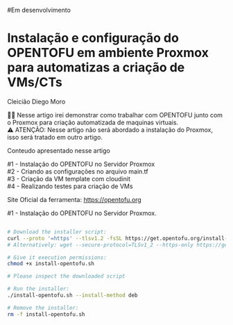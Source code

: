 #Em desenvolvimento

# Instalação e configuração do OPENTOFU em ambiente Proxmox para automatizas a criação de VMs/CTs


Cleicião Diego Moro<br>



 🤩🤩
Nesse artigo irei demonstrar como trabalhar com OPENTOFU junto com o  Proxmox para criação automatizada de maquinas virtuais.<br>
⚠️ ATENÇÃO: Nesse artigo não será abordado a instalação do Proxmox, isso será tratado em outro artigo.

Conteudo apresentado nesse artigo

#1 - Instalação do OPENTOFU no Servidor Proxmox<br>
#2 - Criando as configurações no arquivo main.tf<br> 
#3 - Criação da VM template com cloudinit<br>
#4 - Realizando testes para criação de VMs



Site Oficial da ferramenta: https://opentofu.org<br>



#1 - Instalação do OPENTOFU no Servidor Proxmox.<br>

```bash

# Download the installer script:
curl --proto '=https' --tlsv1.2 -fsSL https://get.opentofu.org/install-opentofu.sh -o install-opentofu.sh
# Alternatively: wget --secure-protocol=TLSv1_2 --https-only https://get.opentofu.org/install-opentofu.sh -O install-opentofu.sh

# Give it execution permissions:
chmod +x install-opentofu.sh

# Please inspect the downloaded script

# Run the installer:
./install-opentofu.sh --install-method deb

# Remove the installer:
rm -f install-opentofu.sh


```

